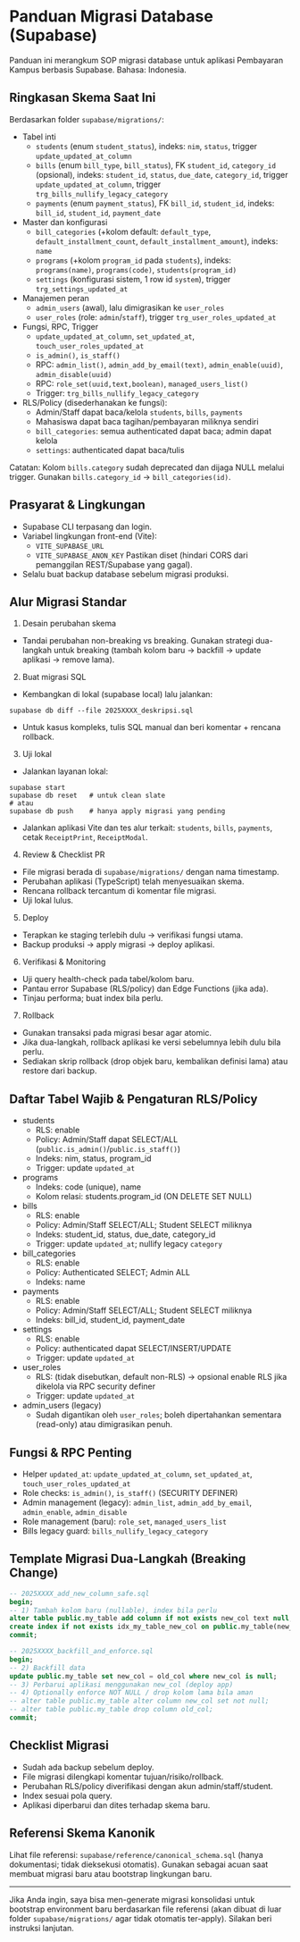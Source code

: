 # Panduan Migrasi Database (Supabase)

Panduan ini merangkum SOP migrasi database untuk aplikasi Pembayaran Kampus berbasis Supabase. Bahasa: Indonesia.

## Ringkasan Skema Saat Ini
Berdasarkan folder `supabase/migrations/`:
- Tabel inti
  - `students` (enum `student_status`), indeks: `nim`, `status`, trigger `update_updated_at_column`
  - `bills` (enum `bill_type`, `bill_status`), FK `student_id`, `category_id` (opsional), indeks: `student_id`, `status`, `due_date`, `category_id`, trigger `update_updated_at_column`, trigger `trg_bills_nullify_legacy_category`
  - `payments` (enum `payment_status`), FK `bill_id`, `student_id`, indeks: `bill_id`, `student_id`, `payment_date`
- Master dan konfigurasi
  - `bill_categories` (+kolom default: `default_type`, `default_installment_count`, `default_installment_amount`), indeks: `name`
  - `programs` (+kolom `program_id` pada `students`), indeks: `programs(name)`, `programs(code)`, `students(program_id)`
  - `settings` (konfigurasi sistem, 1 row id `system`), trigger `trg_settings_updated_at`
- Manajemen peran
  - `admin_users` (awal), lalu dimigrasikan ke `user_roles`
  - `user_roles` (role: `admin`/`staff`), trigger `trg_user_roles_updated_at`
- Fungsi, RPC, Trigger
  - `update_updated_at_column`, `set_updated_at`, `touch_user_roles_updated_at`
  - `is_admin()`, `is_staff()`
  - RPC: `admin_list()`, `admin_add_by_email(text)`, `admin_enable(uuid)`, `admin_disable(uuid)`
  - RPC: `role_set(uuid,text,boolean)`, `managed_users_list()`
  - Trigger: `trg_bills_nullify_legacy_category`
- RLS/Policy (disederhanakan ke fungsi):
  - Admin/Staff dapat baca/kelola `students`, `bills`, `payments`
  - Mahasiswa dapat baca tagihan/pembayaran miliknya sendiri
  - `bill_categories`: semua authenticated dapat baca; admin dapat kelola
  - `settings`: authenticated dapat baca/tulis

Catatan: Kolom `bills.category` sudah deprecated dan dijaga NULL melalui trigger. Gunakan `bills.category_id` -> `bill_categories(id)`.

## Prasyarat & Lingkungan
- Supabase CLI terpasang dan login.
- Variabel lingkungan front-end (Vite):
  - `VITE_SUPABASE_URL`
  - `VITE_SUPABASE_ANON_KEY`
  Pastikan diset (hindari CORS dari pemanggilan REST/Supabase yang gagal).
- Selalu buat backup database sebelum migrasi produksi.

## Alur Migrasi Standar
1) Desain perubahan skema
- Tandai perubahan non-breaking vs breaking. Gunakan strategi dua-langkah untuk breaking (tambah kolom baru → backfill → update aplikasi → remove lama).

2) Buat migrasi SQL
- Kembangkan di lokal (supabase local) lalu jalankan:
```
supabase db diff --file 2025XXXX_deskripsi.sql
```
- Untuk kasus kompleks, tulis SQL manual dan beri komentar + rencana rollback.

3) Uji lokal
- Jalankan layanan lokal:
```
supabase start
supabase db reset   # untuk clean slate
# atau
supabase db push    # hanya apply migrasi yang pending
```
- Jalankan aplikasi Vite dan tes alur terkait: `students`, `bills`, `payments`, cetak `ReceiptPrint`, `ReceiptModal`.

4) Review & Checklist PR
- File migrasi berada di `supabase/migrations/` dengan nama timestamp.
- Perubahan aplikasi (TypeScript) telah menyesuaikan skema.
- Rencana rollback tercantum di komentar file migrasi.
- Uji lokal lulus.

5) Deploy
- Terapkan ke staging terlebih dulu → verifikasi fungsi utama.
- Backup produksi → apply migrasi → deploy aplikasi.

6) Verifikasi & Monitoring
- Uji query health-check pada tabel/kolom baru.
- Pantau error Supabase (RLS/policy) dan Edge Functions (jika ada).
- Tinjau performa; buat index bila perlu.

7) Rollback
- Gunakan transaksi pada migrasi besar agar atomic.
- Jika dua-langkah, rollback aplikasi ke versi sebelumnya lebih dulu bila perlu.
- Sediakan skrip rollback (drop objek baru, kembalikan definisi lama) atau restore dari backup.

## Daftar Tabel Wajib & Pengaturan RLS/Policy
- students
  - RLS: enable
  - Policy: Admin/Staff dapat SELECT/ALL (`public.is_admin()`/`public.is_staff()`)
  - Indeks: nim, status, program_id
  - Trigger: update `updated_at`
- programs
  - Indeks: code (unique), name
  - Kolom relasi: students.program_id (ON DELETE SET NULL)
- bills
  - RLS: enable
  - Policy: Admin/Staff SELECT/ALL; Student SELECT miliknya
  - Indeks: student_id, status, due_date, category_id
  - Trigger: update `updated_at`; nullify legacy `category`
- bill_categories
  - RLS: enable
  - Policy: Authenticated SELECT; Admin ALL
  - Indeks: name
- payments
  - RLS: enable
  - Policy: Admin/Staff SELECT/ALL; Student SELECT miliknya
  - Indeks: bill_id, student_id, payment_date
- settings
  - RLS: enable
  - Policy: authenticated dapat SELECT/INSERT/UPDATE
  - Trigger: update `updated_at`
- user_roles
  - RLS: (tidak disebutkan, default non-RLS) → opsional enable RLS jika dikelola via RPC security definer
  - Trigger: update `updated_at`
- admin_users (legacy)
  - Sudah digantikan oleh `user_roles`; boleh dipertahankan sementara (read-only) atau dimigrasikan penuh.

## Fungsi & RPC Penting
- Helper `updated_at`: `update_updated_at_column`, `set_updated_at`, `touch_user_roles_updated_at`
- Role checks: `is_admin()`, `is_staff()` (SECURITY DEFINER)
- Admin management (legacy): `admin_list`, `admin_add_by_email`, `admin_enable`, `admin_disable`
- Role management (baru): `role_set`, `managed_users_list`
- Bills legacy guard: `bills_nullify_legacy_category`

## Template Migrasi Dua-Langkah (Breaking Change)
```sql
-- 2025XXXX_add_new_column_safe.sql
begin;
-- 1) Tambah kolom baru (nullable), index bila perlu
alter table public.my_table add column if not exists new_col text null;
create index if not exists idx_my_table_new_col on public.my_table(new_col);
commit;

-- 2025XXXX_backfill_and_enforce.sql
begin;
-- 2) Backfill data
update public.my_table set new_col = old_col where new_col is null;
-- 3) Perbarui aplikasi menggunakan new_col (deploy app)
-- 4) Optionally enforce NOT NULL / drop kolom lama bila aman
-- alter table public.my_table alter column new_col set not null;
-- alter table public.my_table drop column old_col;
commit;
```

## Checklist Migrasi
- Sudah ada backup sebelum deploy.
- File migrasi dilengkapi komentar tujuan/risiko/rollback.
- Perubahan RLS/policy diverifikasi dengan akun admin/staff/student.
- Index sesuai pola query.
- Aplikasi diperbarui dan dites terhadap skema baru.

## Referensi Skema Kanonik
Lihat file referensi: `supabase/reference/canonical_schema.sql` (hanya dokumentasi; tidak dieksekusi otomatis). Gunakan sebagai acuan saat membuat migrasi baru atau bootstrap lingkungan baru.

---
Jika Anda ingin, saya bisa men-generate migrasi konsolidasi untuk bootstrap environment baru berdasarkan file referensi (akan dibuat di luar folder `supabase/migrations/` agar tidak otomatis ter-apply). Silakan beri instruksi lanjutan.
